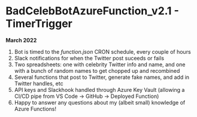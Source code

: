 # BadCelebBotAzureFunction_v2.1 - TimerTrigger

**March 2022**

1) Bot is timed to the *function.json* CRON schedule, every couple of hours
2) Slack notifications for when the Twitter post suceeds or fails
3) Two spreadsheets: one with celebrity Twitter info and name, and one with a bunch of random names to get chopped up and recombined
4) Several functions that post to Twitter, generate fake names, and add in Twitter handles, etc
5) API keys and Slackhook handled through Azure Key Vault (allowing a CI/CD pipe from VS Code -> GitHub -> Deployed Function)
6) Happy to answer any questions about my (albeit small) knowledge of Azure Functions!
